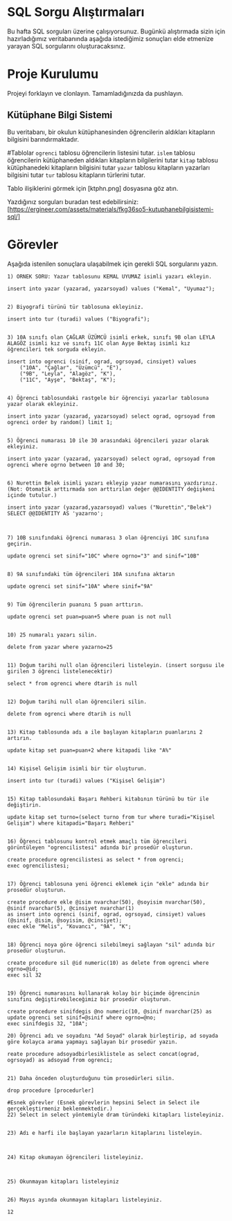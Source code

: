 # SQL Sorgu Alıştırmaları

Bu hafta SQL sorguları üzerine çalışıyorsunuz. Bugünkü alıştırmada sizin için hazırladığımız veritabanında aşağıda istediğimiz sonuçları elde etmenize yarayan SQL sorgularını oluşturacaksınız.

# Proje Kurulumu
Projeyi forklayın ve clonlayın. Tamamladığınızda da pushlayın.

## Kütüphane Bilgi Sistemi

Bu veritabanı, bir okulun kütüphanesinden öğrencilerin aldıkları kitapların bilgisini barındırmaktadır.

#Tablolar 
`ogrenci` tablosu öğrencilerin listesini tutar.
`islem` tablosu öğrencilerin kütüphaneden aldıkları kitapların bilgilerini tutar
`kitap` tablosu kütüphanedeki kitapların bilgisini tutar
`yazar` tablosu kitapların yazarları bilgisini tutar
`tur` tablosu kitapların türlerini tutar.

Tablo ilişiklerini görmek için [ktphn.png] dosyasına göz atın.

Yazdığınız sorguları buradan test edebilirsiniz: [https://ergineer.com/assets/materials/fkg36so5-kutuphanebilgisistemi-sql/]



# Görevler
Aşağıda istenilen sonuçlara ulaşabilmek için gerekli SQL sorgularını yazın. 



	1) ÖRNEK SORU: Yazar tablosunu KEMAL UYUMAZ isimli yazarı ekleyin.
	
	insert into yazar (yazarad, yazarsoyad) values ("Kemal", "Uyumaz");

	
	2) Biyografi türünü tür tablosuna ekleyiniz.

	insert into tur (turadi) values ("Biyografi");
	
	
	3) 10A sınıfı olan ÇAĞLAR ÜZÜMCÜ isimli erkek, sınıfı 9B olan LEYLA ALAGÖZ isimli kız ve sınıfı 11C olan Ayşe Bektaş isimli kız öğrencileri tek sorguda ekleyin.

	insert into ogrenci (sinif, ograd, ogrsoyad, cinsiyet) values
		("10A", "Çağlar", "Üzümcü", "E"),
		("9B", "Leyla", "Alagöz", "K"),
		("11C", "Ayşe", "Bektaş", "K"); 
	
	
	4) Öğrenci tablosundaki rastgele bir öğrenciyi yazarlar tablosuna yazar olarak ekleyiniz.

	insert into yazar (yazarad, yazarsoyad) select ograd, ogrsoyad from ogrenci order by random() limit 1;
	
	
	5) Öğrenci numarası 10 ile 30 arasındaki öğrencileri yazar olarak ekleyiniz.

	insert into yazar (yazarad, yazarsoyad) select ograd, ogrsoyad from ogrenci where ogrno between 10 and 30;
	
	
	6) Nurettin Belek isimli yazarı ekleyip yazar numarasını yazdırınız.
	(Not: Otomatik arttırmada son arttırılan değer @@IDENTITY değişkeni içinde tutulur.)

	insert into yazar (yazarad,yazarsoyad) values ("Nurettin","Belek") 
	SELECT @@IDENTITY AS 'yazarno';

	
	
	7) 10B sınıfındaki öğrenci numarası 3 olan öğrenciyi 10C sınıfına geçirin.

	update ogrenci set sinif="10C" where ogrno="3" and sinif="10B"
	
	
	8) 9A sınıfındaki tüm öğrencileri 10A sınıfına aktarın

	update ogrenci set sinif="10A" where sinif="9A"
	
	
	9) Tüm öğrencilerin puanını 5 puan arttırın.

	update ogrenci set puan=puan+5 where puan is not null
	
	
	10) 25 numaralı yazarı silin.

	delete from yazar where yazarno=25


	11) Doğum tarihi null olan öğrencileri listeleyin. (insert sorgusu ile girilen 3 öğrenci listelenecektir)

	select * from ogrenci where dtarih is null
	
	
	12) Doğum tarihi null olan öğrencileri silin. 

	delete from ogrenci where dtarih is null
	
	
	13) Kitap tablosunda adı a ile başlayan kitapların puanlarını 2 artırın.

	update kitap set puan=puan+2 where kitapadi like "A%"
	
	
	14) Kişisel Gelişim isimli bir tür oluşturun.

	insert into tur (turadi) values ("Kişisel Gelişim")
	
	
	15) Kitap tablosundaki Başarı Rehberi kitabının türünü bu tür ile değiştirin.

	update kitap set turno=(select turno from tur where turadi="Kişisel Gelişim") where kitapadi="Başarı Rehberi"
	
	
	16) Öğrenci tablosunu kontrol etmek amaçlı tüm öğrencileri görüntüleyen "ogrencilistesi" adında bir prosedür oluşturun.

	create procedure ogrencilistesi as select * from ogrenci;
	exec ogrencilistesi;
	
	
	17) Öğrenci tablosuna yeni öğrenci eklemek için "ekle" adında bir prosedür oluşturun.

	create procedure ekle @isim nvarchar(50), @soyisim nvarchar(50), @sinif nvarchar(5), @cinsiyet nvarchar(1)
	as insert into ogrenci (sinif, ograd, ogrsoyad, cinsiyet) values (@sinif, @isim, @soyisim, @cinsiyet);
    exec ekle "Melis", "Kovancı", "9A", "K";
	
	
	18) Öğrenci noya göre öğrenci silebilmeyi sağlayan "sil" adında bir prosedür oluşturun.

	create procedure sil @id numeric(10) as delete from ogrenci where ogrno=@id;
	exec sil 32
	
	
	19) Öğrenci numarasını kullanarak kolay bir biçimde öğrencinin sınıfını değiştirebileceğimiz bir prosedür oluşturun.
	
	create procedure sinifdegis @no numeric(10, @sinif nvarchar(25) as update ogrenci set sinif=@sinif where ogrno=@no;
    exec sinifdegis 32, "10A";
	
	20) Öğrenci adı ve soyadını "Ad Soyad" olarak birleştirip, ad soyada göre kolayca arama yapmayı sağlayan bir prosedür yazın.

	reate procedure adsoyadbirlesiklistele as select concat(ograd, ogrsoyad) as adsoyad from ogrenci;
	
	
	21) Daha önceden oluşturduğunu tüm prosedürleri silin.
	
	drop procedure [procedurler]
	
	#Esnek görevler (Esnek görevlerin hepsini Select in Select ile gerçekleştirmeniz beklenmektedir.)
	22) Select in select yöntemiyle dram türündeki kitapları listeleyiniz.
	
	
	23) Adı e harfi ile başlayan yazarların kitaplarını listeleyin.


	
	24) Kitap okumayan öğrencileri listeleyiniz.

	
	
	25) Okunmayan kitapları listeleyiniz

	
	26) Mayıs ayında okunmayan kitapları listeleyiniz.

	12